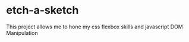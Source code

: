 # etch-a-sketch
This project allows me to hone my css flexbox skills and javascript DOM Manipulation
